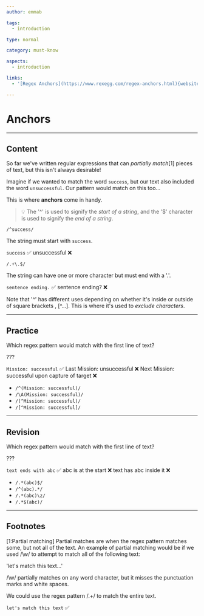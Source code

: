 ```yaml
---
author: emmab

tags:
  - introduction

type: normal

category: must-know

aspects:
  - introduction

links:
  - '[Regex Anchors](https://www.rexegg.com/regex-anchors.html){website}'

---
```


# Anchors

---
## Content

So far we've written regular expressions that can *partially match*[1] pieces of text, but this isn't always desirable!

Imagine if we wanted to match the word `success`, but our text also included the word `unsuccessful`. Our pattern would match on this too...

This is where **anchors** come in handy.

> 💡 The '^' is used to signify the *start of a string*, and the '$' character is used to signify the *end of a string*.

```
/^success/
```

The string must start with `success`.

`success` ✅
unsuccessful ❌

```
/.+\.$/
```

The string can have one or more character but must end with a '.'.

`sentence ending.` ✅
sentence ending? ❌

Note that '^' has different uses depending on whether it's inside or outside of square brackets , [^...]. This is where it's used to *exclude characters*.



---
## Practice

Which regex pattern would match with the first line of text? 

???

`Mission: successful`	✅
Last Mission: unsuccessful ❌
Next Mission: successful upon capture of target ❌

* `/^(Mission: successful)/`
* `/\A(Mission: successful)/`
* `/(^Mission: successful)/`
* `/[^Mission: successful]/`

---
## Revision

Which regex pattern would match with the first line of text? 

???

`text ends with abc`	✅
abc is at the start ❌
text has abc inside it ❌

* `/.*(abc)$/`
* `/^(abc).*/`
* `/.*(abc)\z/`
* `/.*$(abc)/`

---
## Footnotes

[1:Partial matching]
Partial matches are when the regex pattern matches some, but not all of the text. An example of partial matching would be if we used /\w/ to attempt to match all of the following text:

'let's match this text...'

/\w/ partially matches on any word character, but it misses the punctuation marks and white spaces.

We could use the regex pattern /.+/ to match the entire text.

`let's match this text` ✅
